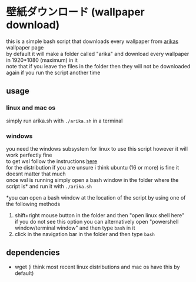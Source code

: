 # 壁紙ダウンロード (wallpaper download)
this is a simple bash script that downloads every wallpaper from [arikas](http://www.arika.co.jp/index.html) wallpaper page  
by default it will make a folder called "arika" and download every wallpaper in 1920\*1080 (maximum) in it  
note that if you leave the files in the folder then they will not be downloaded again if you run the script another time  

## usage
### linux and mac os  
simply run arika.sh with `./arika.sh` in a terminal  

### windows
you need the windows subsystem for linux to use this script however it will work perfectly fine  
to get wsl follow the instructions [here](https://docs.microsoft.com/en-us/windows/wsl/install-win10)  
for the distribution if you are unsure i think ubuntu (16 or more) is fine it doesnt matter that much  
once wsl is running simply open a bash window in the folder where the script is* and run it with `./arika.sh`  

\*you can open a bash window at the location of the script by using one of the following methods
1. shift+right mouse button in the folder and then "open linux shell here"  
if you do not see this option you can alternatively open "powershell window/terminal window" and then type `bash` in it
2. click in the navigation bar in the folder and then type `bash`  

## dependencies
+ wget (i think most recent linux distributions and mac os have this by default)
